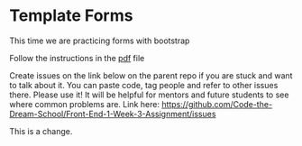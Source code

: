 # Template Forms

This time we are practicing forms with bootstrap

Follow the instructions in the [pdf](https://github.com/Code-the-Dream-School/Front-End-1-Week-3-Assignment/blob/master/F-1week3.pdf) file


Create issues on the link below on the parent repo if you are stuck and want to talk about it. You can paste code, tag people and refer to other issues there. Please use it! It will be helpful for mentors and future students to see where common problems are. Link here: https://github.com/Code-the-Dream-School/Front-End-1-Week-3-Assignment/issues

This is a change.
